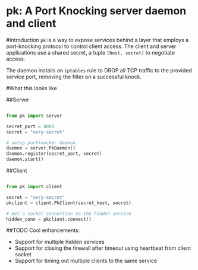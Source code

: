 pk: A Port Knocking server daemon and client
===

#Introduction
`pk` is a way to expose services behind a layer that employs a port-knocking protocol to control client access. The client and server applications use a shared secret, a tuple `(host, secret)` to negotiate access. 

The daemon installs an `iptables` rule to DROP all TCP traffic to the provided service port, removing the filter on a successful knock.

#What this looks like 

##Server

```python

from pk import server

secret_port = 8080
secret = "very-secret"

# setup portknocker daemon
daemon = server.PkDaemon()
daemon.register(secret_port, secret)
daemon.start()
```

##Client

```python

from pk import client

secret = "very-secret"
pkclient = client.PkClient(secret_host, secret)

# Get a socket connection to the hidden service
hidden_conn = pkclient.connect()
```

##TODO
Cool enhancements:

 - Support for multiple hidden services
 - Support for closing the firewall after timeout using heartbeat from client socket
 - Support for timing out multiple clients to the same service
